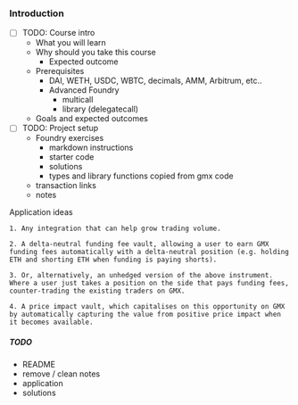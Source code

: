 ### Introduction

- [ ] TODO: Course intro
  - What you will learn
  - Why should you take this course
    - Expected outcome
  - Prerequisites
    - DAI, WETH, USDC, WBTC, decimals, AMM, Arbitrum, etc..
    - Advanced Foundry
      - multicall
      - library (delegatecall)
  - Goals and expected outcomes
- [ ] TODO: Project setup
  - Foundry exercises
    - markdown instructions
    - starter code
    - solutions
    - types and library functions copied from gmx code
  - transaction links
  - notes

Application ideas

```
1. Any integration that can help grow trading volume.

2. A delta-neutral funding fee vault, allowing a user to earn GMX funding fees automatically with a delta-neutral position (e.g. holding ETH and shorting ETH when funding is paying shorts).

3. Or, alternatively, an unhedged version of the above instrument. Where a user just takes a position on the side that pays funding fees, counter-trading the existing traders on GMX.

4. A price impact vault, which capitalises on this opportunity on GMX by automatically capturing the value from positive price impact when it becomes available.
```

##### TODO

- README
- remove / clean notes
- application
- solutions
